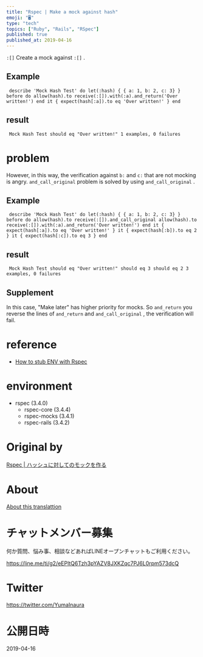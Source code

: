 ```yaml
---
title: "Rspec | Make a mock against hash"
emoji: "🖥"
type: "tech"
topics: ["Ruby", "Rails", "RSpec"]
published: true
published_at: 2019-04-16
---
```


`:[]` Create a mock against `:[]` .

## Example 

     describe 'Mock Hash Test' do let(:hash) { { a: 1, b: 2, c: 3} } before do allow(hash).to receive(:[]).with(:a).and_return('Over written!') end it { expect(hash[:a]).to eq 'Over written!' } end 

## result 

     Mock Hash Test should eq "Over written!" 1 examples, 0 failures 

# problem 

However, in this way, the verification against `b:` and `c:` that are not mocking is angry. `and_call_original` problem is solved by using `and_call_original` .

## Example 

     describe 'Mock Hash Test' do let(:hash) { { a: 1, b: 2, c: 3} } before do allow(hash).to receive(:[]).and_call_original allow(hash).to receive(:[]).with(:a).and_return('Over written!') end it { expect(hash[:a]).to eq 'Over written!' } it { expect(hash[:b]).to eq 2 } it { expect(hash[:c]).to eq 3 } end 

## result 

     Mock Hash Test should eq "Over written!" should eq 3 should eq 2 3 examples, 0 failures 

## Supplement 

In this case, "Make later" has higher priority for mocks. So `and_return` you reverse the lines of `and_return` and `and_call_original` , the verification will fail.

# reference 

- [How to stub ENV with Rspec](http://qiita.com/vivid_muimui/items/5e0bc229a688afefbce2) 

# environment 

- rspec (3.4.0) 
  - rspec-core (3.4.4) 
  - rspec-mocks (3.4.1) 
  - rspec-rails (3.4.2) 


# Original by
[Rspec | ハッシュに対してのモックを作る](https://qiita.com/Yinaura/items/c917a5ad68e70f2d3079)

# About

[About this translattion](https://qiita.com/YumaInaura/items/7f6fd1e9310a6816469a)








<!-- Update From Qiita API -->

# チャットメンバー募集


何か質問、悩み事、相談などあればLINEオープンチャットもご利用ください。

https://line.me/ti/g2/eEPltQ6Tzh3pYAZV8JXKZqc7PJ6L0rpm573dcQ





# Twitter


https://twitter.com/YumaInaura


<!-- Update From Qiita API -->



# 公開日時

2019-04-16
